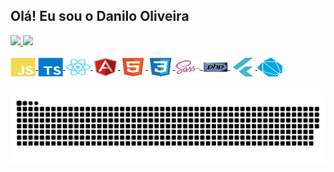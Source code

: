 ## Olá! Eu sou o Danilo Oliveira

<div>
  <a href="https://beacons.ai/danilothiago">
  <img height="180em" src="https://github-readme-stats.vercel.app/api?username=DaniloThiago&show_icons=true&theme=dracula&include_all_commits=true&count_private=true"/>
  <img height="180em" src="https://github-readme-stats.vercel.app/api/top-langs/?username=DaniloThiago&layout=compact&langs_count=7&theme=dracula"/>
</div>

<div style="display: inline_block"><br>  
  <img align="center" alt="Danilo-Js" height="30" width="40" src="https://raw.githubusercontent.com/devicons/devicon/master/icons/javascript/javascript-plain.svg">  
  <img align="center" alt="Danilo-Ts" height="30" width="40" src="https://raw.githubusercontent.com/devicons/devicon/master/icons/typescript/typescript-plain.svg">
  <img align="center" alt="Danilo-React" height="30" width="40" src="https://raw.githubusercontent.com/devicons/devicon/master/icons/react/react-original.svg">
  <img align="center" alt="Danilo-Angular" height="30" width="40" src="https://raw.githubusercontent.com/devicons/devicon/master/icons/angularjs/angularjs-original.svg">
  <img align="center" alt="Danilo-HTML" height="30" width="40" src="https://raw.githubusercontent.com/devicons/devicon/master/icons/html5/html5-original.svg">
  <img align="center" alt="Danilo-CSS" height="30" width="40" src="https://raw.githubusercontent.com/devicons/devicon/master/icons/css3/css3-original.svg">
  <img align="center" alt="Danilo-SASS" height="30" width="40" src="https://raw.githubusercontent.com/devicons/devicon/master/icons/sass/sass-original.svg">
  <img align="center" alt="Danilo-PHP" height="30" width="40" src="https://raw.githubusercontent.com/devicons/devicon/master/icons/php/php-original.svg">
  <img align="center" alt="Danilo-Flutter" height="30" width="40" src="https://raw.githubusercontent.com/devicons/devicon/master/icons/flutter/flutter-plain.svg">
  <img align="center" alt="Danilo-Dart" height="30" width="40" src="https://raw.githubusercontent.com/devicons/devicon/master/icons/dart/dart-plain.svg">
</div>
  
  
##
  
  ![Snake animation](https://github.com/DaniloThiago/DaniloThiago/blob/output/github-contribution-grid-snake.svg)
